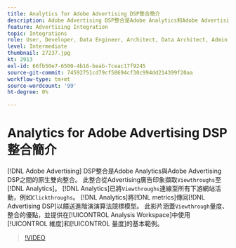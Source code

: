 ```yaml
---
title: Analytics for Adobe Advertising DSP整合簡介
description: Adobe Advertising DSP整合是Adobe Analytics和Adobe Advertising DSP之間的原生雙向整合。
feature: Advertising Integration
topic: Integrations
role: User, Developer, Data Engineer, Architect, Data Architect, Admin, Leader
level: Intermediate
thumbnail: 27237.jpg
kt: 2913
exl-id: 66fb50e7-6500-4b16-beab-7ceac17f9245
source-git-commit: 74592751cd79cf58694cf30c994dd214399f20aa
workflow-type: tm+mt
source-wordcount: '99'
ht-degree: 0%

---
```


# Analytics for Adobe Advertising DSP整合簡介

[!DNL Adobe Advertising] DSP整合是Adobe Analytics與Adobe Advertising DSP之間的原生雙向整合。 此整合從Advertising廣告印象擷取`Viewthroughs`至[!DNL Analytics]。 [!DNL Analytics]已將`Viewthroughs`連線至所有下游網站活動，例如`Clickthroughs`。 [!DNL Analytics]將[!DNL metrics]傳回[!DNL Advertising DSP]以饋送進階演演算法競標模型。 此影片涵蓋`Viewthrough`量度、整合的優點，並提供在[!UICONTROL Analysis Workspace]中使用[!UICONTROL 維度]和[!UICONTROL 量度]的基本範例。

>[!VIDEO](https://video.tv.adobe.com/v/27237/?quality=12&learn=on)
